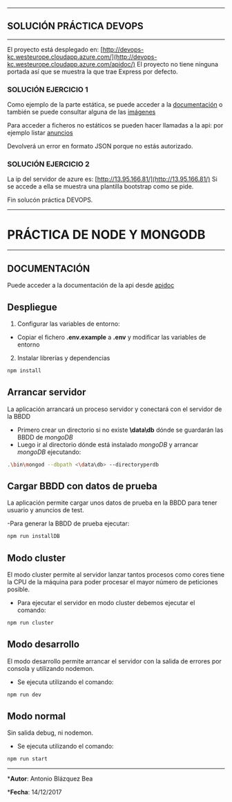 
---
## SOLUCIÓN PRÁCTICA DEVOPS
---
El proyecto está desplegado en: 
[http://devops-kc.westeurope.cloudapp.azure.com/](http://devops-kc.westeurope.cloudapp.azure.com/apidoc/)
El proyecto no tiene ninguna portada así que se muestra la que trae Express por defecto. 

### SOLUCIÓN EJERCICIO 1
Como ejemplo de la parte estática, se puede acceder a la [documentación](http://devops-kc.westeurope.cloudapp.azure.com/apidoc/)
o también se puede consultar alguna de las [imágenes](http://devops-kc.westeurope.cloudapp.azure.com/images/anuncios/bici.jpg)

Para acceder a ficheros no estáticos se pueden hacer llamadas a la api: por ejemplo listar
[anuncios](http://devops-kc.westeurope.cloudapp.azure.com/apiv1/anuncios)

Devolverá un error en formato JSON porque no estás autorizado.

### SOLUCIÓN EJERCICIO 2
La ip del servidor de azure es: [http://13.95.166.81/](http://13.95.166.81/) 
Si se accede a ella se muestra una plantilla bootstrap como se pide. 

Fin solucón práctica DEVOPS.

---
# PRÁCTICA DE NODE Y MONGODB
---
## DOCUMENTACIÓN 
Puede acceder a la documentación de la api desde [apidoc](http://devops-kc.westeurope.cloudapp.azure.com/apidoc/)

## Despliegue 
1. Configurar las variables de entorno:
- Copiar el fichero **.env.example** a **.env** y modificar las variables de entorno 
2. Instalar librerías y dependencias
```bash
npm install
```
## Arrancar servidor
La aplicación arrancará un proceso servidor y conectará con el servidor de la BBDD

- Primero crear un directorio si no existe **\data\db** dónde se guardarán las BBDD de *mongoDB*
- Luego ir al directorio dónde está instalado *mongoDB* y arrancar *mongoDB* ejecutando:
```bash
.\bin\mongod --dbpath <\data\db> --directoryperdb
```
## Cargar BBDD con datos de prueba
La aplicación permite cargar unos datos de prueba en la BBDD para tener usuario y anuncios de test.

-Para generar la BBDD de prueba ejecutar:
```bash
npm run installDB
```

## Modo cluster
El modo cluster permite al servidor lanzar tantos procesos como cores tiene la CPU de la máquina para poder procesar el mayor número de peticiones posible.
 
- Para ejecutar el servidor en modo cluster debemos ejecutar el comando:
```bash
npm run cluster
```
## Modo desarrollo 
El modo desarrollo permite arrancar el servidor con la salida de errores por consola y utilizando nodemon.

- Se ejecuta utilizando el comando:
```bash
npm run dev
```

## Modo normal
Sin salida debug, ni nodemon.

- Se ejecuta utilizando el comando:
```bash
npm run start
```

----
***Autor**: Antonio Blázquez Bea

***Fecha**: 14/12/2017
